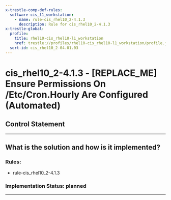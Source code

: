 ```yaml
---
x-trestle-comp-def-rules:
  software-cis_l1_workstation:
    - name: rule-cis_rhel10_2-4.1.3
      description: Rule for cis_rhel10_2-4.1.3
x-trestle-global:
  profile:
    title: rhel10-cis_rhel10-l1_workstation
    href: trestle://profiles/rhel10-cis_rhel10-l1_workstation/profile.json
  sort-id: cis_rhel10_2-04.01.03
---
```


# cis_rhel10_2-4.1.3 - \[REPLACE_ME\] Ensure Permissions On /Etc/Cron.Hourly Are Configured (Automated)

## Control Statement

______________________________________________________________________

## What is the solution and how is it implemented?

<!-- For implementation status enter one of: implemented, partial, planned, alternative, not-applicable -->

<!-- Note that the list of rules under ### Rules: is read-only and changes will not be captured after assembly to JSON -->

<!-- Add control implementation description here for control: cis_rhel10_2-4.1.3 -->

### Rules:

  - rule-cis_rhel10_2-4.1.3

### Implementation Status: planned

______________________________________________________________________
